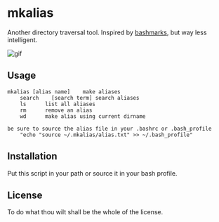 # mkalias  

Another directory traversal tool. Inspired by [bashmarks](https://github.com/huyng/bashmarks), but way less intelligent.  

![gif](https://raw.githubusercontent.com/unforswearing/mkalias/master/mkalias-example.gif)


## Usage  

```
mkalias [alias name]	make aliases
    search    [search term]	search aliases
    ls      list all aliases
    rm      remove an alias
    wd      make alias using current dirname

be sure to source the alias file in your .bashrc or .bash_profile
    "echo "source ~/.mkalias/alias.txt" >> ~/.bash_profile"
```

## Installation  

Put this script in your path or source it in your bash profile.  

## License 

To do what thou wilt shall be the whole of the license. 
